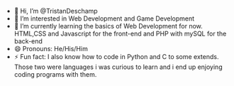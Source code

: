 - 👋 Hi, I’m @TristanDeschamp
- 👀 I’m interested in Web Development and Game Development
- 🌱 I’m currently learning the basics of Web Development for now. HTML,CSS and Javascript for the front-end and PHP with mySQL for the back-end 
- 😄 Pronouns: He/His/Him
- ⚡ Fun fact: I also know how to code in Python and C to some extends. Those two were languages i was curious to learn and i end up enjoying coding programs with them.

<!---
TristanDeschamp/TristanDeschamp is a ✨ special ✨ repository because its `README.md` (this file) appears on your GitHub profile.
You can click the Preview link to take a look at your changes.
--->

